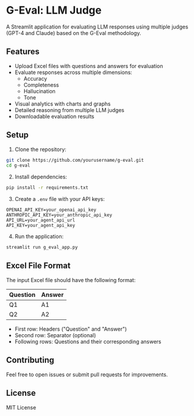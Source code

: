 # G-Eval: LLM Judge

A Streamlit application for evaluating LLM responses using multiple judges (GPT-4 and Claude) based on the G-Eval methodology.

## Features

- Upload Excel files with questions and answers for evaluation
- Evaluate responses across multiple dimensions:
  - Accuracy
  - Completeness
  - Hallucination
  - Tone
- Visual analytics with charts and graphs
- Detailed reasoning from multiple LLM judges
- Downloadable evaluation results

## Setup

1. Clone the repository:
```bash
git clone https://github.com/yourusername/g-eval.git
cd g-eval
```

2. Install dependencies:
```bash
pip install -r requirements.txt
```

3. Create a `.env` file with your API keys:
```plaintext
OPENAI_API_KEY=your_openai_api_key
ANTHROPIC_API_KEY=your_anthropic_api_key
API_URL=your_agent_api_url
API_KEY=your_agent_api_key
```

4. Run the application:
```bash
streamlit run g_eval_app.py
```

## Excel File Format

The input Excel file should have the following format:

| Question | Answer |
|----------|---------|
| Q1       | A1      |
| Q2       | A2      |

- First row: Headers ("Question" and "Answer")
- Second row: Separator (optional)
- Following rows: Questions and their corresponding answers

## Contributing

Feel free to open issues or submit pull requests for improvements.

## License

MIT License 
